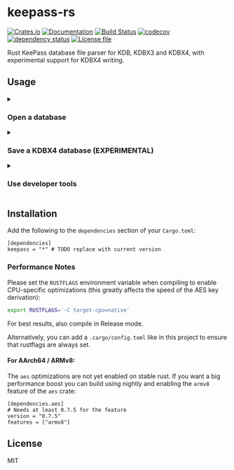 # keepass-rs

[![Crates.io](https://img.shields.io/crates/v/keepass.svg)](https://crates.io/crates/keepass)
[![Documentation](https://docs.rs/keepass/badge.svg)](https://docs.rs/keepass/)
[![Build Status](https://github.com/sseemayer/keepass-rs/actions/workflows/merge.yml/badge.svg?branch=master)](https://github.com/sseemayer/keepass-rs/actions/workflows/merge.yml)
[![codecov](https://codecov.io/gh/sseemayer/keepass-rs/branch/master/graph/badge.svg)](https://codecov.io/gh/sseemayer/keepass-rs)
[![dependency status](https://deps.rs/repo/github/sseemayer/keepass-rs/status.svg)](https://deps.rs/repo/github/sseemayer/keepass-rs)
[![License file](https://img.shields.io/github/license/sseemayer/keepass-rs)](https://github.com/sseemayer/keepass-rs/blob/master/LICENSE)

Rust KeePass database file parser for KDB, KDBX3 and KDBX4, with experimental support for KDBX4 writing.

## Usage
<details>
<summary>

### Open a database
</summary>

```rust
use keepass::{
    db::NodeRef,
    Database,
    DatabaseKey,
    error::DatabaseOpenError
};
use std::fs::File;

fn main() -> Result<(), DatabaseOpenError> {
    // Open KeePass database using a password (keyfile is also supported)
    let mut file = File::open("tests/resources/test_db_with_password.kdbx")?;
    let key = DatabaseKey::new().with_password("demopass");
    let db = Database::open(&mut file, key)?;

    // Iterate over all `Group`s and `Entry`s
    for node in &db.root {
        match node {
            NodeRef::Group(g) => {
                println!("Saw group '{0}'", g.name);
            },
            NodeRef::Entry(e) => {
                let title = e.get_title().unwrap_or("(no title)");
                let user = e.get_username().unwrap_or("(no username)");
                let pass = e.get_password().unwrap_or("(no password)");
                println!("Entry '{0}': '{1}' : '{2}'", title, user, pass);
            }
        }
    }

    Ok(())
}
```
</details>

<details>
<summary>

### Save a KDBX4 database (EXPERIMENTAL)

</summary>

**IMPORTANT:** The inner XML data structure will be re-written from scratch from the internal object representation of this crate, so any field that is not parsed by the library will be lost in the written output file! Please make sure to back up your database before trying this feature.

You can enable the experimental support for saving KDBX4 databases using the `save_kdbx4` feature.

```rust
use keepass::{
    db::{Database, Entry, Group, Node, NodeRef, Value},
    DatabaseKey,
};
use std::fs::File;

fn main() -> Result<(), Box<dyn std::error::Error>> {
    let mut db = Database::new(Default::default());

    db.meta.database_name = Some("Demo database".to_string());

    let mut group = Group::new("Demo group");

    let mut entry = Entry::new();
    entry.fields.insert("Title".to_string(), Value::Unprotected("Demo entry".to_string()));
    entry.fields.insert("UserName".to_string(), Value::Unprotected("jdoe".to_string()));
    entry.fields.insert("Password".to_string(), Value::Protected("hunter2".as_bytes().into()));

    group.children.push(Node::Entry(entry));

    db.root.children.push(Node::Group(group));

    #[cfg(feature = "save_kdbx4")]
    db.save(
        &mut File::create("demo.kdbx")?,
        DatabaseKey::new().with_password("demopass"),
    )?;

    Ok(())
}
```

</details>

<details>
<summary>

### Use developer tools

</summary>

This crate contains several command line tools that can be enabled with the `utilities` feature flag.
See the `[[bin]]` sections in [Cargo.toml](Cargo.toml) for a complete list.

An example command line for running the `kp-dump-xml` command would be:

```bash
cargo run --release --features "utilities" --bin kp-dump-xml -- path/to/database.kdbx
```

</details>


## Installation
Add the following to the `dependencies` section of your `Cargo.toml`:

```ignore
[dependencies]
keepass = "*" # TODO replace with current version
```

### Performance Notes

Please set the `RUSTFLAGS` environment variable when compiling to enable CPU-specific optimizations (this greatly affects the speed of the AES key derivation):

```bash
export RUSTFLAGS='-C target-cpu=native'
```

For best results, also compile in Release mode.

Alternatively, you can add a `.cargo/config.toml` like in this project to ensure that rustflags are always set.

#### For AArch64 / ARMv8:

The `aes` optimizations are not yet enabled on stable rust. If you want a big performance boost you can build using nightly and enabling the `armv8` feature of the `aes` crate:

```ignore
[dependencies.aes]
# Needs at least 0.7.5 for the feature
version = "0.7.5"
features = ["armv8"]
```

## License
MIT
